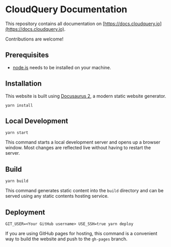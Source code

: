 # CloudQuery Documentation

This repository contains all documentation on [https://docs.cloudquery.io](https://docs.cloudquery.io).

Contributions are welcome!

## Prerequisites

- [node.js](https://nodejs.org/en/) needs to be installed on your machine.

## Installation

This website is built using [Docusaurus 2](https://docusaurus.io/), a modern static website generator.

```console
yarn install
```

## Local Development

```console
yarn start
```

This command starts a local development server and opens up a browser window. Most changes are reflected live without having to restart the server.

## Build

```console
yarn build
```

This command generates static content into the `build` directory and can be served using any static contents hosting service.

## Deployment

```console
GIT_USER=<Your GitHub username> USE_SSH=true yarn deploy
```

If you are using GitHub pages for hosting, this command is a convenient way to build the website and push to the `gh-pages` branch.
